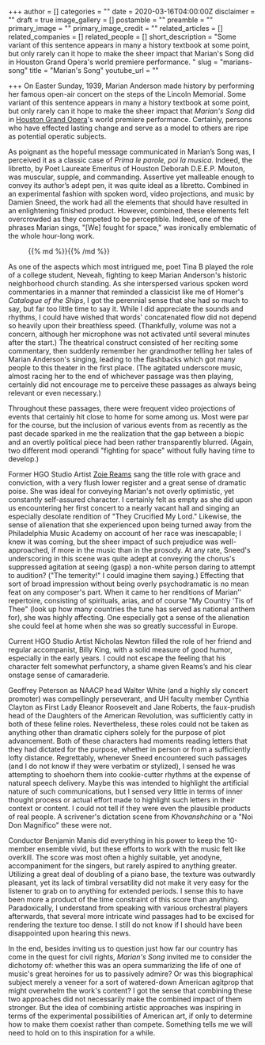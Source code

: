 +++
author = []
categories = ""
date = 2020-03-16T04:00:00Z
disclaimer = ""
draft = true
image_gallery = []
postamble = ""
preamble = ""
primary_image = ""
primary_image_credit = ""
related_articles = []
related_companies = []
related_people = []
short_description = "Some variant of this sentence appears in many a history textbook at some point, but only rarely can it hope to make the sheer impact that Marian's Song did in Houston Grand Opera's world premiere performance. "
slug = "marians-song"
title = "Marian's Song"
youtube_url = ""

+++
On Easter Sunday, 1939, Marian Anderson made history by performing her famous open-air concert on the steps of the Lincoln Memorial. Some variant of this sentence appears in many a history textbook at some point, but only rarely can it hope to make the sheer impact that _Marian's Song_ did in [Houston Grand Opera](/scene/companies/houston-grand-opera/)'s world premiere performance. Certainly, persons who have effected lasting change and serve as a model to others are ripe as potential operatic subjects.

As poignant as the hopeful message communicated in Marian’s Song was, I perceived it as a classic case of _Prima le parole, poi la musica_. Indeed, the libretto, by Poet Laureate Emeritus of Houston Deborah D.E.E.P. Mouton, was muscular, supple, and commanding. Assertive yet malleable enough to convey its author’s adept pen, it was quite ideal as a libretto. Combined in an experimental fashion with spoken word, video projections, and music by Damien Sneed, the work had all the elements that should have resulted in an enlightening finished product. However, combined, these elements felt overcrowded as they competed to be perceptible. Indeed, one of the phrases Marian sings, "\[We\] fought for space," was ironically emblematic of the whole hour-long work.

<figure data-type="image">{{% md %}}{{% /md %}}

<figcaption></figcaption>

</figure>

As one of the aspects which most intrigued me, poet Tina B played the role of a college student, Neveah, fighting to keep Marian Anderson's historic neighborhood church standing. As she interspersed various spoken word commentaries in a manner that reminded a classicist like me of Homer's _Catalogue of the Ships_, I got the perennial sense that she had so much to say, but far too little time to say it. While I did appreciate the sounds and rhythms, I could have wished that words' concatenated flow did not depend so heavily upon their breathless speed. (Thankfully, volume was not a concern, although her microphone was not activated until several minutes after the start.) The theatrical construct consisted of her reciting some commentary, then suddenly remember her grandmother telling her tales of Marian Anderson's singing, leading to the flashbacks which got many people to this theater in the first place. (The agitated underscore music, almost racing her to the end of whichever passage was then playing, certainly did not encourage me to perceive these passages as always being relevant or even necessary.)

Throughout these passages, there were frequent video projections of events that certainly hit close to home for some among us. Most were par for the course, but the inclusion of various events from as recently as the past decade sparked in me the realization that the gap between a biopic and an overtly political piece had been rather transparently blurred. (Again, two different modi operandi "fighting for space" without fully having time to develop.)

Former HGO Studio Artist [Zoie Reams](/scene/people/zoie-reams/) sang the title role with grace and conviction, with a very flush lower register and a great sense of dramatic poise. She was ideal for conveying Marian's not overly optimistic, yet constantly self-assured character. I certainly felt as empty as she did upon us encountering her first concert to a nearly vacant hall and singing an especially desolate rendition of "They Crucified My Lord." Likewise, the sense of alienation that she experienced upon being turned away from the Philadelphia Music Academy on account of her race was inescapable; I knew it was coming, but the sheer impact of such prejudice was well-approached, if more in the music than in the prosody. At any rate, Sneed's underscoring in this scene was quite adept at conveying the chorus's suppressed agitation at seeing (gasp) a non-white person daring to attempt to audition? ("The temerity!" I could imagine them saying.) Effecting that sort of broad impression without being overly psychodramatic is no mean feat on any composer's part. When it came to her renditions of Marian’' repertoire, consisting of spirituals, arias, and of course "My Country 'Tis of Thee" (look up how many countries the tune has served as national anthem for), she was highly affecting. One especially got a sense of the alienation she could feel at home when she was so greatly successful in Europe.

Current HGO Studio Artist Nicholas Newton filled the role of her friend and regular accompanist, Billy King, with a solid measure of good humor, especially in the early years. I could not escape the feeling that his character felt somewhat perfunctory, a shame given Reams’s and his clear onstage sense of camaraderie.

Geoffrey Peterson as NAACP head Walter White (and a highly sly concert promoter) was compellingly perseverant, and UH faculty member Cynthia Clayton as First Lady Eleanor Roosevelt and Jane Roberts, the faux-prudish head of the Daughters of the American Revolution, was sufficiently catty in both of these feline roles. Nevertheless, these roles could not be taken as anything other than dramatic ciphers solely for the purpose of plot advancement. Both of these characters had moments reading letters that they had dictated for the purpose, whether in person or from a sufficiently lofty distance. Regrettably, whenever Sneed encountered such passages (and I do not know if they were verbatim or stylized), I sensed he was attempting to shoehorn them into cookie-cutter rhythms at the expense of natural speech delivery. Maybe this was intended to highlight the artificial nature of such communications, but I sensed very little in terms of inner thought process or actual effort made to highlight such letters in their context or content. I could not tell if they were even the plausible products of real people. A scrivener's dictation scene from _Khovanshchina_ or a "Noi Don Magnifico" these were not.

Conductor Benjamin Manis did everything in his power to keep the 10-member ensemble vivid, but these efforts to work with the music felt like overkill. The score was most often a highly suitable, yet anodyne, accompaniment for the singers, but rarely aspired to anything greater. Utilizing a great deal of doubling of a piano base, the texture was outwardly pleasant, yet its lack of timbral versatility did not make it very easy for the listener to grab on to anything for extended periods. I sense this to have been more a product of the time constraint of this score than anything. Paradoxically, I understand from speaking with various orchestral players afterwards, that several more intricate wind passages had to be excised for rendering the texture too dense. I still do not know if I should have been disappointed upon hearing this news.

In the end, besides inviting us to question just how far our country has come in the quest for civil rights, _Marian's Song_ invited me to consider the dichotomy of: whether this was an opera summarizing the life of one of music's great heroines for us to passively admire? Or was this biographical subject merely a veneer for a sort of watered-down American agitprop that might overwhelm the work's content? I got the sense that combining these two approaches did not necessarily make the combined impact of them stronger. But the idea of combining artistic approaches was inspiring in terms of the experimental possibilities of American art, if only to determine how to make them coexist rather than compete. Something tells me we will need to hold on to this inspiration for a while.